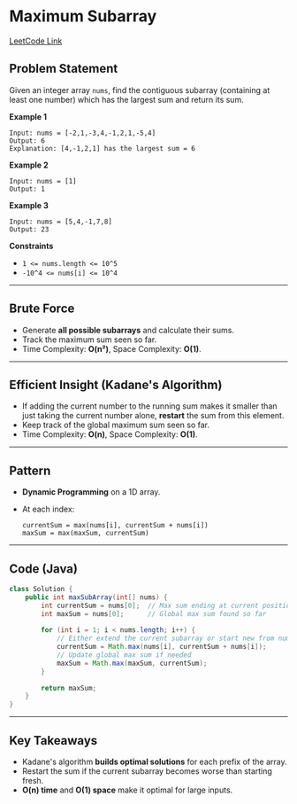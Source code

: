 # Maximum Subarray

[LeetCode Link](https://leetcode.com/problems/maximum-subarray/)

## Problem Statement

Given an integer array `nums`, find the contiguous subarray (containing at least one number) which has the largest sum and return its sum.

**Example 1**

```
Input: nums = [-2,1,-3,4,-1,2,1,-5,4]  
Output: 6  
Explanation: [4,-1,2,1] has the largest sum = 6
```

**Example 2**

```
Input: nums = [1]  
Output: 1  
```

**Example 3**

```
Input: nums = [5,4,-1,7,8]  
Output: 23
```

**Constraints**

* `1 <= nums.length <= 10^5`
* `-10^4 <= nums[i] <= 10^4`

---

## Brute Force

* Generate **all possible subarrays** and calculate their sums.
* Track the maximum sum seen so far.
* Time Complexity: **O(n²)**, Space Complexity: **O(1)**.

---

## Efficient Insight (Kadane's Algorithm)

* If adding the current number to the running sum makes it smaller than just taking the current number alone, **restart** the sum from this element.
* Keep track of the global maximum sum seen so far.
* Time Complexity: **O(n)**, Space Complexity: **O(1)**.

---

## Pattern

* **Dynamic Programming** on a 1D array.
* At each index:

  ```
  currentSum = max(nums[i], currentSum + nums[i])
  maxSum = max(maxSum, currentSum)
  ```

---

## Code (Java)

```java
class Solution {
    public int maxSubArray(int[] nums) {
        int currentSum = nums[0];  // Max sum ending at current position
        int maxSum = nums[0];      // Global max sum found so far
        
        for (int i = 1; i < nums.length; i++) {
            // Either extend the current subarray or start new from nums[i]
            currentSum = Math.max(nums[i], currentSum + nums[i]);
            // Update global max sum if needed
            maxSum = Math.max(maxSum, currentSum);
        }
        
        return maxSum;
    }
}
```

---

## Key Takeaways

* Kadane's algorithm **builds optimal solutions** for each prefix of the array.
* Restart the sum if the current subarray becomes worse than starting fresh.
* **O(n) time** and **O(1) space** make it optimal for large inputs.
